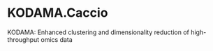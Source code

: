 # KODAMA.Caccio
KODAMA: Enhanced clustering and dimensionality reduction of high-throughput omics data

